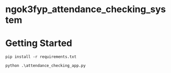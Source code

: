 # ngok3fyp_attendance_checking_system

# Getting Started

`pip install -r requirements.txt`

`python .\attendance_checking_app.py`
